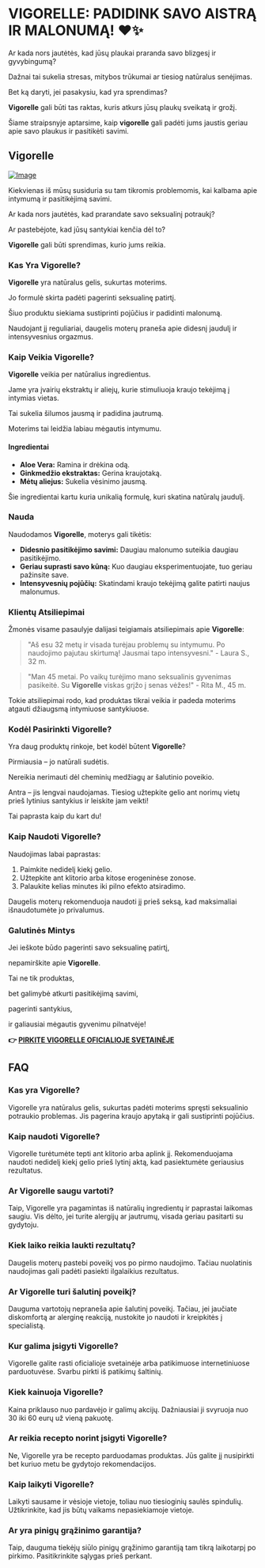 # VIGORELLE: PADIDINK SAVO AISTRĄ IR MALONUMĄ! ❤️✨

Ar kada nors jautėtės, kad jūsų plaukai praranda savo blizgesį ir gyvybingumą? 

Dažnai tai sukelia stresas, mitybos trūkumai ar tiesiog natūralus senėjimas. 

Bet ką daryti, jei pasakysiu, kad yra sprendimas? 

**Vigorelle** gali būti tas raktas, kuris atkurs jūsų plaukų sveikatą ir grožį. 

Šiame straipsnyje aptarsime, kaip **vigorelle** gali padėti jums jaustis geriau apie savo plaukus ir pasitikėti savimi.

## Vigorelle

[![Image](https://www2.sellhealth.com/8/vigorelle180x200_A.jpg)](https://gchaffi.com/B8UWMZVu)

Kiekvienas iš mūsų susiduria su tam tikromis problemomis, kai kalbama apie intymumą ir pasitikėjimą savimi. 

Ar kada nors jautėtės, kad prarandate savo seksualinį potraukį?

Ar pastebėjote, kad jūsų santykiai kenčia dėl to?

**Vigorelle** gali būti sprendimas, kurio jums reikia.

### Kas Yra Vigorelle?

**Vigorelle** yra natūralus gelis, sukurtas moterims. 

Jo formulė skirta padėti pagerinti seksualinę patirtį. 

Šiuo produktu siekiama sustiprinti pojūčius ir padidinti malonumą.

Naudojant jį reguliariai, daugelis moterų praneša apie didesnį jaudulį ir intensyvesnius orgazmus.

### Kaip Veikia Vigorelle?

**Vigorelle** veikia per natūralius ingredientus. 

Jame yra įvairių ekstraktų ir aliejų, kurie stimuliuoja kraujo tekėjimą į intymias vietas. 

Tai sukelia šilumos jausmą ir padidina jautrumą.

Moterims tai leidžia labiau mėgautis intymumu.

#### Ingredientai

- **Aloe Vera:** Ramina ir drėkina odą.
- **Ginkmedžio ekstraktas:** Gerina kraujotaką.
- **Mėtų aliejus:** Sukelia vėsinimo jausmą.

Šie ingredientai kartu kuria unikalią formulę, kuri skatina natūralų jaudulį.

### Nauda

Naudodamos **Vigorelle**, moterys gali tikėtis:

- **Didesnio pasitikėjimo savimi:** Daugiau malonumo suteikia daugiau pasitikėjimo.
- **Geriau suprasti savo kūną:** Kuo daugiau eksperimentuojate, tuo geriau pažinsite save.
- **Intensyvesnių pojūčių:** Skatindami kraujo tekėjimą galite patirti naujus malonumus.

### Klientų Atsiliepimai

Žmonės visame pasaulyje dalijasi teigiamais atsiliepimais apie **Vigorelle**:

> "Aš esu 32 metų ir visada turėjau problemų su intymumu. Po naudojimo pajutau skirtumą! Jausmai tapo intensyvesni." - Laura S., 32 m.

> "Man 45 metai. Po vaikų turėjimo mano seksualinis gyvenimas pasikeitė. Su **Vigorelle** viskas grįžo į senas vėžes!" - Rita M., 45 m.

Tokie atsiliepimai rodo, kad produktas tikrai veikia ir padeda moterims atgauti džiaugsmą intymiuose santykiuose.

### Kodėl Pasirinkti Vigorelle?

Yra daug produktų rinkoje, bet kodėl būtent **Vigorelle**? 

Pirmiausia – jo natūrali sudėtis. 

Nereikia nerimauti dėl cheminių medžiagų ar šalutinio poveikio. 

Antra – jis lengvai naudojamas. Tiesiog užtepkite gelio ant norimų vietų prieš lytinius santykius ir leiskite jam veikti!

Tai paprasta kaip du kart du!

### Kaip Naudoti Vigorelle?

Naudojimas labai paprastas:

1. Paimkite nedidelį kiekį gelio.
2. Užtepkite ant klitorio arba kitose erogeninėse zonose.
3. Palaukite kelias minutes iki pilno efekto atsiradimo.

Daugelis moterų rekomenduoja naudoti jį prieš seksą, kad maksimaliai išnaudotumėte jo privalumus.

### Galutinės Mintys

Jei ieškote būdo pagerinti savo seksualinę patirtį,

nepamirškite apie **Vigorelle**.

Tai ne tik produktas,

bet galimybė atkurti pasitikėjimą savimi,

pagerinti santykius,

ir galiausiai mėgautis gyvenimu pilnatvėje!



**👉 [PIRKITE VIGORELLE OFICIALIOJE SVETAINĖJE](https://gchaffi.com/B8UWMZVu)**

## FAQ

### Kas yra Vigorelle?
Vigorelle yra natūralus gelis, sukurtas padėti moterims spręsti seksualinio potraukio problemas. Jis pagerina kraujo apytaką ir gali sustiprinti pojūčius.

### Kaip naudoti Vigorelle?
Vigorelle turėtumėte tepti ant klitorio arba aplink jį. Rekomenduojama naudoti nedidelį kiekį gelio prieš lytinį aktą, kad pasiektumėte geriausius rezultatus.

### Ar Vigorelle saugu vartoti?
Taip, Vigorelle yra pagamintas iš natūralių ingredientų ir paprastai laikomas saugiu. Vis dėlto, jei turite alergijų ar jautrumų, visada geriau pasitarti su gydytoju.

### Kiek laiko reikia laukti rezultatų?
Daugelis moterų pastebi poveikį vos po pirmo naudojimo. Tačiau nuolatinis naudojimas gali padėti pasiekti ilgalaikius rezultatus.

### Ar Vigorelle turi šalutinį poveikį?
Dauguma vartotojų nepraneša apie šalutinį poveikį. Tačiau, jei jaučiate diskomfortą ar alerginę reakciją, nustokite jo naudoti ir kreipkitės į specialistą.

### Kur galima įsigyti Vigorelle?
Vigorelle galite rasti oficialioje svetainėje arba patikimuose internetiniuose parduotuvėse. Svarbu pirkti iš patikimų šaltinių.

### Kiek kainuoja Vigorelle?
Kaina priklauso nuo pardavėjo ir galimų akcijų. Dažniausiai ji svyruoja nuo 30 iki 60 eurų už vieną pakuotę.

### Ar reikia recepto norint įsigyti Vigorelle?
Ne, Vigorelle yra be recepto parduodamas produktas. Jūs galite jį nusipirkti bet kuriuo metu be gydytojo rekomendacijos.

### Kaip laikyti Vigorelle?
Laikyti sausame ir vėsioje vietoje, toliau nuo tiesioginių saulės spindulių. Užtikrinkite, kad jis būtų vaikams nepasiekiamoje vietoje.

### Ar yra pinigų grąžinimo garantija?
Taip, dauguma tiekėjų siūlo pinigų grąžinimo garantiją tam tikrą laikotarpį po pirkimo. Pasitikrinkite sąlygas prieš perkant.